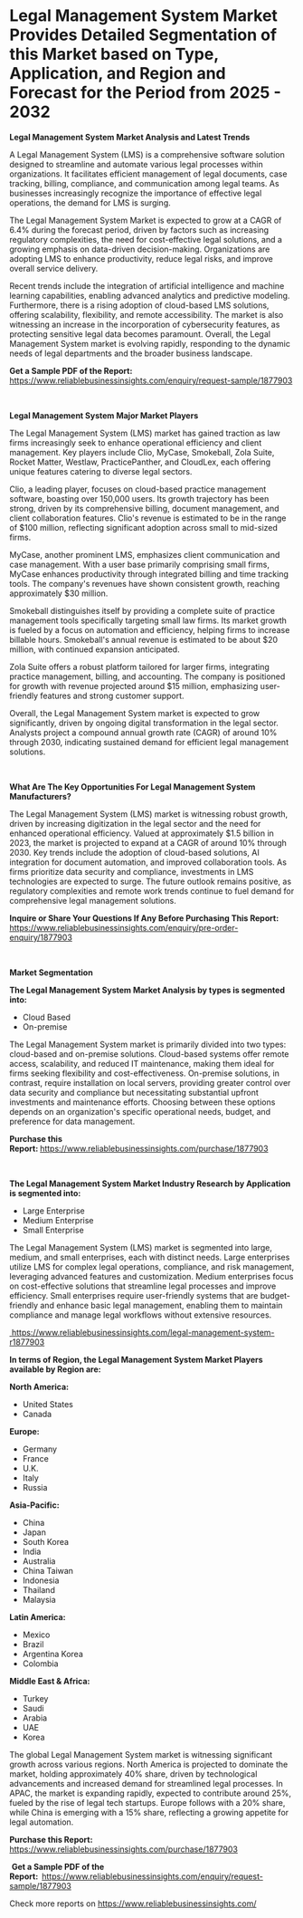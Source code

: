 <p><h1>Legal Management System Market Provides Detailed Segmentation of this Market based on Type, Application, and Region and Forecast for the Period from 2025 - 2032</h1></p><p><strong>Legal Management System Market Analysis and Latest Trends</strong></p>
<p><p>A Legal Management System (LMS) is a comprehensive software solution designed to streamline and automate various legal processes within organizations. It facilitates efficient management of legal documents, case tracking, billing, compliance, and communication among legal teams. As businesses increasingly recognize the importance of effective legal operations, the demand for LMS is surging.</p><p>The Legal Management System Market is expected to grow at a CAGR of 6.4% during the forecast period, driven by factors such as increasing regulatory complexities, the need for cost-effective legal solutions, and a growing emphasis on data-driven decision-making. Organizations are adopting LMS to enhance productivity, reduce legal risks, and improve overall service delivery.</p><p>Recent trends include the integration of artificial intelligence and machine learning capabilities, enabling advanced analytics and predictive modeling. Furthermore, there is a rising adoption of cloud-based LMS solutions, offering scalability, flexibility, and remote accessibility. The market is also witnessing an increase in the incorporation of cybersecurity features, as protecting sensitive legal data becomes paramount. Overall, the Legal Management System market is evolving rapidly, responding to the dynamic needs of legal departments and the broader business landscape.</p></p>
<p><strong>Get a Sample PDF of the Report:&nbsp;</strong> <a href="https://www.reliablebusinessinsights.com/enquiry/request-sample/1877903?utm_campaign=904&utm_medium=2&utm_source=Github&utm_content=ia&utm_term=11032025&utm_id=legal-management-system">https://www.reliablebusinessinsights.com/enquiry/request-sample/1877903</a></p>
<p>&nbsp;</p>
<p><strong>Legal Management System Major Market Players</strong></p>
<p><p>The Legal Management System (LMS) market has gained traction as law firms increasingly seek to enhance operational efficiency and client management. Key players include Clio, MyCase, Smokeball, Zola Suite, Rocket Matter, Westlaw, PracticePanther, and CloudLex, each offering unique features catering to diverse legal sectors.</p><p>Clio, a leading player, focuses on cloud-based practice management software, boasting over 150,000 users. Its growth trajectory has been strong, driven by its comprehensive billing, document management, and client collaboration features. Clio's revenue is estimated to be in the range of $100 million, reflecting significant adoption across small to mid-sized firms.</p><p>MyCase, another prominent LMS, emphasizes client communication and case management. With a user base primarily comprising small firms, MyCase enhances productivity through integrated billing and time tracking tools. The company's revenues have shown consistent growth, reaching approximately $30 million.</p><p>Smokeball distinguishes itself by providing a complete suite of practice management tools specifically targeting small law firms. Its market growth is fueled by a focus on automation and efficiency, helping firms to increase billable hours. Smokeball's annual revenue is estimated to be about $20 million, with continued expansion anticipated.</p><p>Zola Suite offers a robust platform tailored for larger firms, integrating practice management, billing, and accounting. The company is positioned for growth with revenue projected around $15 million, emphasizing user-friendly features and strong customer support.</p><p>Overall, the Legal Management System market is expected to grow significantly, driven by ongoing digital transformation in the legal sector. Analysts project a compound annual growth rate (CAGR) of around 10% through 2030, indicating sustained demand for efficient legal management solutions.</p></p>
<p>&nbsp;</p>
<p><strong>What Are The Key Opportunities For Legal Management System Manufacturers?</strong></p>
<p><p>The Legal Management System (LMS) market is witnessing robust growth, driven by increasing digitization in the legal sector and the need for enhanced operational efficiency. Valued at approximately $1.5 billion in 2023, the market is projected to expand at a CAGR of around 10% through 2030. Key trends include the adoption of cloud-based solutions, AI integration for document automation, and improved collaboration tools. As firms prioritize data security and compliance, investments in LMS technologies are expected to surge. The future outlook remains positive, as regulatory complexities and remote work trends continue to fuel demand for comprehensive legal management solutions.</p></p>
<p><strong>Inquire or Share Your Questions If Any Before Purchasing This Report:</strong> <a href="https://www.reliablebusinessinsights.com/enquiry/pre-order-enquiry/1877903?utm_campaign=904&utm_medium=2&utm_source=Github&utm_content=ia&utm_term=11032025&utm_id=legal-management-system">https://www.reliablebusinessinsights.com/enquiry/pre-order-enquiry/1877903</a></p>
<p>&nbsp;</p>
<p><strong>Market Segmentation</strong></p>
<p><strong>The Legal Management System Market Analysis by types is segmented into:</strong></p>
<p><ul><li>Cloud Based</li><li>On-premise</li></ul></p>
<p><p>The Legal Management System market is primarily divided into two types: cloud-based and on-premise solutions. Cloud-based systems offer remote access, scalability, and reduced IT maintenance, making them ideal for firms seeking flexibility and cost-effectiveness. On-premise solutions, in contrast, require installation on local servers, providing greater control over data security and compliance but necessitating substantial upfront investments and maintenance efforts. Choosing between these options depends on an organization's specific operational needs, budget, and preference for data management.</p></p>
<p><strong>Purchase this Report:&nbsp;</strong><a href="https://www.reliablebusinessinsights.com/purchase/1877903?utm_campaign=904&utm_medium=2&utm_source=Github&utm_content=ia&utm_term=11032025&utm_id=legal-management-system">https://www.reliablebusinessinsights.com/purchase/1877903</a></p>
<p>&nbsp;</p>
<p><strong>The Legal Management System Market Industry Research by Application is segmented into:</strong></p>
<p><ul><li>Large Enterprise</li><li>Medium Enterprise</li><li>Small Enterprise</li></ul></p>
<p><p>The Legal Management System (LMS) market is segmented into large, medium, and small enterprises, each with distinct needs. Large enterprises utilize LMS for complex legal operations, compliance, and risk management, leveraging advanced features and customization. Medium enterprises focus on cost-effective solutions that streamline legal processes and improve efficiency. Small enterprises require user-friendly systems that are budget-friendly and enhance basic legal management, enabling them to maintain compliance and manage legal workflows without extensive resources.</p></p>
<p><a href="https://www.reliablebusinessinsights.com/legal-management-system-r1877903?utm_campaign=904&utm_medium=2&utm_source=Github&utm_content=ia&utm_term=11032025&utm_id=legal-management-system">&nbsp;https://www.reliablebusinessinsights.com/legal-management-system-r1877903</a></p>
<p><strong>In terms of Region, the Legal Management System Market Players available by Region are:</strong></p>
<p>
    <p> <strong> North America: </strong>
        <ul>
            <li>United States</li>
            <li>Canada</li>
        </ul>
        </p> 
    <p> <strong> Europe: </strong>
        <ul>
            <li>Germany</li>
            <li>France</li>
            <li>U.K.</li>
            <li>Italy</li>
            <li>Russia</li>
        </ul>
        </p> 
    <p> <strong> Asia-Pacific: </strong>
        <ul>
            <li>China</li>
            <li>Japan</li>
            <li>South Korea</li>
            <li>India</li>
            <li>Australia</li>
            <li>China Taiwan</li>
            <li>Indonesia</li>
            <li>Thailand</li>
            <li>Malaysia</li>
        </ul>
        </p> 
    <p> <strong> Latin America: </strong>
        <ul>
            <li>Mexico</li>
            <li>Brazil</li>
            <li>Argentina Korea</li>
            <li>Colombia</li>
        </ul>
        </p> 
    <p> <strong> Middle East & Africa: </strong>
        <ul>
            <li>Turkey</li>
            <li>Saudi</li>
            <li>Arabia</li>
            <li>UAE</li>
            <li>Korea</li>
        </ul>
    </p>
    </p>
<p><p>The global Legal Management System market is witnessing significant growth across various regions. North America is projected to dominate the market, holding approximately 40% share, driven by technological advancements and increased demand for streamlined legal processes. In APAC, the market is expanding rapidly, expected to contribute around 25%, fueled by the rise of legal tech startups. Europe follows with a 20% share, while China is emerging with a 15% share, reflecting a growing appetite for legal automation.</p></p>
<p><strong>Purchase this Report: </strong><a href="https://www.reliablebusinessinsights.com/purchase/1877903?utm_campaign=904&utm_medium=2&utm_source=Github&utm_content=ia&utm_term=11032025&utm_id=legal-management-system">https://www.reliablebusinessinsights.com/purchase/1877903</a></p>
<p>&nbsp;<strong>Get a Sample PDF of the Report:&nbsp;&nbsp;</strong><a href="https://www.reliablebusinessinsights.com/enquiry/request-sample/1877903?utm_campaign=904&utm_medium=2&utm_source=Github&utm_content=ia&utm_term=11032025&utm_id=legal-management-system">https://www.reliablebusinessinsights.com/enquiry/request-sample/1877903</a></p>
<p><strong></strong></p>
<p>Check more reports on <a href="https://www.reliablebusinessinsights.com/?utm_campaign=904&utm_medium=2&utm_source=Github&utm_content=ia&utm_term=11032025&utm_id=legal-management-system">https://www.reliablebusinessinsights.com/</a></p>